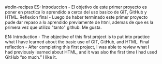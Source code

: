 #odin-recipes
ES:
Introduccion - El objetivo de este primer proyecto es poner en practica lo aprendido a cerca del uso basico de GIT, GitHub y HTML.
Reflexion final - Luego de haber terminado este primer proyecto pude dar repaso a lo aprendido previamente de html, ademas de que es la primera vez que utilizo "tanto" github. Me gusta.

EN: 
Introduction - The objective of this first project is to put into practice what I have learned about the basic use of GIT, GitHub, and HTML.
Final reflection - After completing this first project, I was able to review what I had previously learned about HTML, and it was also the first time I had used GitHub “so much.” I like it.